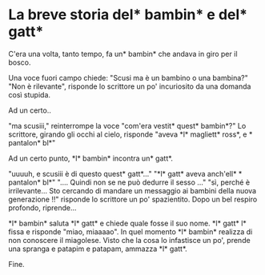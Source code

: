 # La breve storia del\* bambin\* e del\* gatt\*



C'era una volta, tanto tempo, fa un\* bambin\* che andava in giro per il bosco.   

Una voce fuori campo chiede: "Scusi ma è un bambino o una bambina?" 
"Non è rilevante", risponde lo scrittore un po' incuriosito da una domanda così stupida. 

Ad un certo.. 

"ma scusiii," reinterrompe la voce "com'era vestit\* quest\* bambin\*?" 
Lo scrittore, girando gli occhi al cielo, risponde "aveva \*l\* magliett\* ross\*, e \* pantalon\* bl\*" 

Ad un certo punto, \*l\* bambin\* incontra un\* gatt\*.


"uuuuh, e scusiii è di questo quest\* gatt\*..."
"\*l\* gatt\* aveva anch'ell\* \* pantalon\* bl\*"
".... Quindi non se ne può dedurre il sesso ..."
"sì, perché è irrilevante... Sto cercando di mandare un messaggio ai bambini della nuova generazione !!" risponde lo scrittore un po' spazientito. Dopo un bel respiro profondo, riprende... 

\*l\* bambin\* saluta \*l\* gatt\* e chiede quale fosse il suo nome. \*l\* gatt\* l\* fissa e risponde "miao, miaaaao".
In quel momento \*l\* bambin\* realizza di non conoscere il miagolese. Visto che la cosa lo infastisce un po', prende una spranga e patapim e patapam, ammazza \*l\* gatt\*.

Fine.